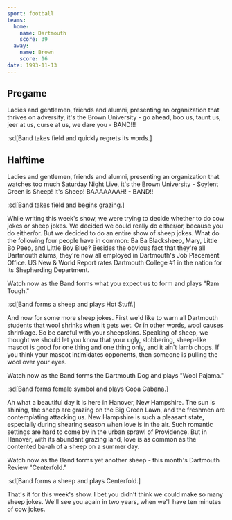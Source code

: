 ```yaml
---
sport: football
teams:
  home:
    name: Dartmouth
    score: 39
  away:
    name: Brown
    score: 16
date: 1993-11-13
---
```


## Pregame

Ladies and gentlemen, friends and alumni, presenting an organization that thrives on adversity, it's the Brown University - go ahead, boo us, taunt us, jeer at us, curse at us, we dare you - BAND!!!

:sd[Band takes field and quickly regrets its words.]

## Halftime

Ladies and gentlemen, friends and alumni, presenting an organization that watches too much Saturday Night Live, it's the Brown University - Soylent Green is Sheep! It's Sheep! BAAAAAAAH! - BAND!!

:sd[Band takes field and begins grazing.]

While writing this week's show, we were trying to decide whether to do cow jokes or sheep jokes. We decided we could really do either/or, because you do either/or. But we decided to do an entire show of sheep jokes. What do the following four people have in common: Ba Ba Blacksheep, Mary, Little Bo Peep, and Little Boy Blue? Besides the obvious fact that they're all Dartmouth alums, they're now all employed in Dartmouth's Job Placement Office. US New & World Report rates Dartmouth College #1 in the nation for its Shepherding Department.

Watch now as the Band forms what you expect us to form and plays "Ram Tough."

:sd[Band forms a sheep and plays Hot Stuff.]

And now for some more sheep jokes. First we'd like to warn all Dartmouth students that wool shrinks when it gets wet. Or in other words, wool causes shrinkage. So be careful with your sheepskins. Speaking of sheep, we thought we should let you know that your ugly, slobbering, sheep-like mascot is good for one thing and one thing only, and it ain't lamb chops. If you think your mascot intimidates opponents, then someone is pulling the wool over your eyes.

Watch now as the Band forms the Dartmouth Dog and plays "Wool Pajama."

:sd[Band forms female symbol and plays Copa Cabana.]

Ah what a beautiful day it is here in Hanover, New Hampshire. The sun is shining, the sheep are grazing on the Big Green Lawn, and the freshmen are contemplating attacking us. New Hampshire is such a pleasant state, especially during shearing season when love is in the air. Such romantic settings are hard to come by in the urban sprawl of Providence. But in Hanover, with its abundant grazing land, love is as common as the contented ba-ah of a sheep on a summer day.

Watch now as the Band forms yet another sheep - this month's Dartmouth Review "Centerfold."

:sd[Band forms a sheep and plays Centerfold.]

That's it for this week's show. I bet you didn't think we could make so many sheep jokes. We'll see you again in two years, when we'll have ten minutes of cow jokes.
